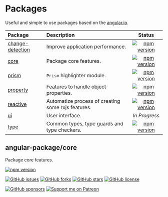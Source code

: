 # Packages

Useful and simple to use packages based on the [angular.io][angulario].

| Package                              | Description                                        | Status                                                       |
| :----------------------------------- | :------------------------------------------------- | :----------------------------------------------------------: |
| [change-detection][cd-github-readme] | Improve application performance.                   | [![npm version][cd-npm-badge-svg]][cd-npm-badge]             |
| [core][core-github-readme]           | Package core features.                             | [![npm version][core-npm-badge-svg]][core-npm-badge]         |
| [prism][prism-github-readme]         | `Prism` highlighter module.                        | [![npm version][prism-npm-badge-svg]][prism-npm-badge]       |
| [property][property-github-readme]   | Features to handle object properties.              | [![npm version][property-npm-badge-svg]][property-npm-badge] |
| [reactive][reactive-github-readme]   | Automatize process of creating some rxjs features. | [![npm version][reactive-npm-badge-svg]][reactive-npm-badge] |
| [ui][ui-github-readme]               | User interface.                                    | *In Progress*                                                |
| [type][type-github-readme]           | Common types, type guards and type checkers.       | [![npm version][type-npm-badge-svg]][type-npm-badge]         |

## angular-package/core

Package core features.

<!-- npm badge -->
[![npm version][core-npm-badge-svg]][core-npm-badge]
<!-- GitHub badges -->
[![GitHub issues][core-badge-issues]][core-issues]
[![GitHub forks][core-badge-forks]][core-forks]
[![GitHub stars][core-badge-stars]][core-stars]
[![GitHub license][core-badge-license]][core-license]
<!-- Sponsors badges -->
[![GitHub sponsors][github-badge-sponsor]][github-sponsor-link]
[![Support me on Patreon][patreon-badge]][patreon-link]

<!-- Funding -->
[github-badge-sponsor]: https://img.shields.io/static/v1?label=Sponsor&message=%E2%9D%A4&logo=GitHub&link=https://github.com/sponsors/angular-package
[github-sponsor-link]: https://github.com/sponsors/angular-package
[patreon-badge]: https://img.shields.io/endpoint.svg?url=https%3A%2F%2Fshieldsio-patreon.vercel.app%2Fapi%3Fusername%3Dsciborrudnicki%26type%3Dpatrons&style=flat
[patreon-link]: https://patreon.com/sciborrudnicki

[angulario]: https://angular.io
[skeleton]: https://github.com/angular-package/skeleton

<!-- Update status -->
[fix]: https://img.shields.io/badge/-fix-red
[new]: https://img.shields.io/badge/-new-green
[update]: https://img.shields.io/badge/-update-red

<!-- Package: core  -->
  <!-- GitHub: badges -->
  [core-badge-issues]: https://img.shields.io/github/issues/angular-package/core
  [core-badge-forks]: https://img.shields.io/github/forks/angular-package/core
  [core-badge-stars]: https://img.shields.io/github/stars/angular-package/core
  [core-badge-license]: https://img.shields.io/github/license/angular-package/core
  <!-- GitHub: badges links -->
  [core-issues]: https://github.com/angular-package/core/issues
  [core-forks]: https://github.com/angular-package/core/network
  [core-license]: https://github.com/angular-package/core/blob/master/LICENSE
  [core-stars]: https://github.com/angular-package/core/stargazers

<!-- Package: core -->
  <!-- npm -->
  [core-npm-badge-svg]: https://badge.fury.io/js/%40angular-package%2Fcore.svg
  [core-npm-badge]: https://badge.fury.io/js/%40angular-package%2Fcore
  [core-npm-readme]: https://www.npmjs.com/package/@angular-package/core#readme

  <!-- GitHub -->
  [core-github-readme]: https://github.com/angular-package/core#readme

<!-- Package: change-detection -->
  <!-- npm -->
  [cd-npm-badge-svg]: https://badge.fury.io/js/%40angular-package%2Fchange-detection.svg
  [cd-npm-badge]: https://badge.fury.io/js/%40angular-package%2Fchange-detection
  [cd-npm-readme]: https://www.npmjs.com/package/@angular-package/change-detection#readme

  <!-- GitHub -->
  [cd-github-readme]: https://github.com/angular-package/change-detection#readme

<!-- Package: prism -->
  <!-- npm -->
  [prism-npm-badge-svg]: https://badge.fury.io/js/%40angular-package%2Fprism.svg
  [prism-npm-badge]: https://badge.fury.io/js/%40angular-package%2Fprism
  [prism-npm-readme]: https://www.npmjs.com/package/@angular-package/prism#readme

  <!-- GitHub -->
  [prism-github-readme]: https://github.com/angular-package/prism#readme

<!-- Package: property -->
  <!-- npm -->
  [property-npm-badge-svg]: https://badge.fury.io/js/%40angular-package%2Fproperty.svg
  [property-npm-badge]: https://badge.fury.io/js/%40angular-package%2Fproperty
  [property-npm-readme]: https://www.npmjs.com/package/@angular-package/property#readme

  <!-- GitHub -->
  [property-github-readme]: https://github.com/angular-package/property#readme

<!-- Package: reactive -->
  <!-- npm -->
  [reactive-npm-badge-svg]: https://badge.fury.io/js/%40angular-package%2Freactive.svg
  [reactive-npm-badge]: https://badge.fury.io/js/%40angular-package%2Freactive
  [reactive-npm-readme]: https://www.npmjs.com/package/@angular-package/reactive#readme

  <!-- GitHub -->
  [reactive-github-readme]: https://github.com/angular-package/reactive#readme

<!-- Package: type -->
  <!-- npm -->
  [type-npm-badge-svg]: https://badge.fury.io/js/%40angular-package%2Ftype.svg
  [type-npm-badge]: https://badge.fury.io/js/%40angular-package%2Ftype
  [type-npm-readme]: https://www.npmjs.com/package/@angular-package/type#readme

  <!-- GitHub -->
  [type-github-readme]: https://github.com/angular-package/type#readme

  [package-type-resultcallback]: https://github.com/angular-package/type#resultcallback
  [package-type-key]: https://github.com/angular-package/type#key

<!-- Package: ui -->
  <!-- npm -->
  [ui-npm-badge-svg]: https://badge.fury.io/js/%40angular-package%2Fui.svg
  [ui-npm-badge]: https://badge.fury.io/js/%40angular-package%2Fui
  [ui-npm-readme]: https://www.npmjs.com/package/@angular-package/ui#readme

  <!-- GitHub -->
  [ui-github-readme]: https://github.com/angular-package/ui#readme
